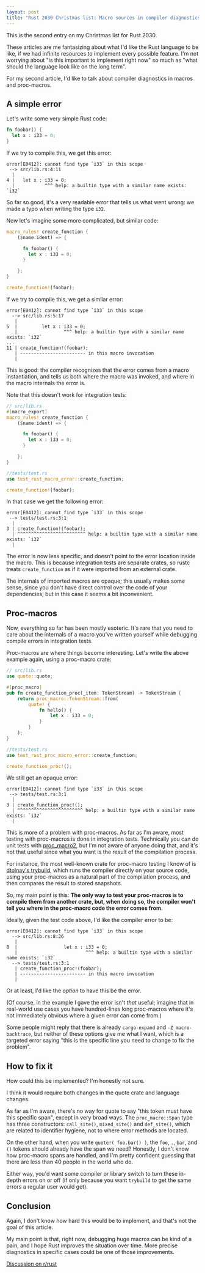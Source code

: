 ```yaml
---
layout: post
title: "Rust 2030 Christmas list: Macro sources in compiler diagnostics"
---
```


This is the second entry on my Christmas list for Rust 2030.

These articles are me fantasizing about what I'd like the Rust language to be like, if we had infinite resources to implement every possible feature. I'm not worrying about "is this important to implement right now" so much as "what should the language look like on the long term".

For my second article, I'd like to talk about compiler diagnostics in macros and proc-macros.


## A simple error

Let's write some very simple Rust code:

```rust
fn foobar() {
  let x : i33 = 0;
}
```

If we try to compile this, we get this error:

```
error[E0412]: cannot find type `i33` in this scope
 --> src/lib.rs:4:11
  |
4 |   let x : i33 = 0;
  |           ^^^ help: a builtin type with a similar name exists: `i32`
```

So far so good, it's a very readable error that tells us what went wrong: we made a typo when writing the type `i32`.

Now let's imagine some more complicated, but similar code:

```rust
macro_rules! create_function {
    ($name:ident) => {

      fn foobar() {
        let x : i33 = 0;
      }

    };
}

create_function!(foobar);
```

If we try to compile this, we get a similar error:

```
error[E0412]: cannot find type `i33` in this scope
  --> src/lib.rs:5:17
   |
5  |         let x : i33 = 0;
   |                 ^^^ help: a builtin type with a similar name exists: `i32`
...
11 | create_function!(foobar);
   | ------------------------ in this macro invocation
   |
```

This is good: the compiler recognizes that the error comes from a macro instantiation, and tells us both where the macro was invoked, and where in the macro internals the error is.

Note that this doesn't work for integration tests:

```rust
// src/lib.rs
#[macro_export]
macro_rules! create_function {
    ($name:ident) => {

      fn foobar() {
        let x : i33 = 0;
      }

    };
}

//tests/test.rs
use test_rust_macro_error::create_function;

create_function!(foobar);
```

In that case we get the following error:

```
error[E0412]: cannot find type `i33` in this scope
 --> tests/test.rs:3:1
  |
3 | create_function!(foobar);
  | ^^^^^^^^^^^^^^^^^^^^^^^^^ help: a builtin type with a similar name exists: `i32`
  |
```

The error is now less specific, and doesn't point to the error location inside the macro. This is because integration tests are separate crates, so rustc treats `create_function` as if it were imported from an external crate.

The internals of imported macros are opaque; this usually makes some sense, since you don't have direct control over the code of your dependencies; but in this case it seems a bit inconvenient.


## Proc-macros

Now, everything so far has been mostly esoteric. It's rare that you need to care about the internals of a macro you've written yourself while debugging compile errors in integration tests.

Proc-macros are where things become interesting. Let's write the above example again, using a proc-macro crate:

```rust
// src/lib.rs
use quote::quote;

#[proc_macro]
pub fn create_function_proc(_item: TokenStream) -> TokenStream {
    return proc_macro::TokenStream::from(
        quote! {
            fn hello() {
                let x : i33 = 0;
            }
        }
    );
}

//tests/test.rs
use test_rust_proc_macro_error::create_function;

create_function_proc!();
```

We still get an opaque error:

```
error[E0412]: cannot find type `i33` in this scope
 --> tests/test.rs:3:1
  |
3 | create_function_proc!();
  | ^^^^^^^^^^^^^^^^^^^^^^^^ help: a builtin type with a similar name exists: `i32`
  |
```

This is more of a problem with proc-macros. As far as I'm aware, most testing with proc-macros is done in integration tests. Technically you can do unit tests with [proc_macro2](https://docs.rs/proc-macro2/latest/proc_macro2/), but I'm not aware of anyone doing that, and it's not that useful since what you want is the result of the compilation process.

For instance, the most well-known crate for proc-macro testing I know of is [dtolnay's trybuild](https://docs.rs/trybuild/latest/trybuild), which runs the compiler directly on your source code, using your proc-macros as a natural part of the compilation process, and then compares the result to stored snapshots.

So, my main point is this: **The only way to test your proc-macros is to compile them from another crate, but, when doing so, the compiler won't tell you where in the proc-macro code the error comes from**.

Ideally, given the test code above, I'd like the compiler error to be:

```
error[E0412]: cannot find type `i33` in this scope
  --> src/lib.rs:8:26
   |
8  |                 let x : i33 = 0;
   |                         ^^^ help: a builtin type with a similar name exists: `i32`
  --> tests/test.rs:3:1
   | create_function_proc!(foobar);
   | ------------------------ in this macro invocation
   |
```

Or at least, I'd like the *option* to have this be the error.

(Of course, in the example I gave the error isn't *that* useful; imagine that in real-world use cases you have hundred-lines long proc-macros where it's not immediately obvious where a given error can come from.)

Some people might reply that there is already `cargo-expand` and `-Z macro-backtrace`, but neither of these options give me what I want, which is a targeted error saying "this is the specific line you need to change to fix the problem".


## How to fix it

How could this be implemented? I'm honestly not sure.

I think it would require both changes in the quote crate and language changes.

As far as I'm aware, there's no way for quote to say "this token must have this specific span", except in very broad ways. The `proc_macro::Span` type has three constructors: `call_site()`, `mixed_site()` and `def_site()`, which are related to identifier hygiene, not to where error methods are located.

On the other hand, when you write `quote!( foo.bar() )`, the `foo`, `.`, `bar`, and `()` tokens should already have the span we need? Honestly, I don't know how proc-macro spans are handled, and I'm pretty confident guessing that there are less than 40 people in the world who do.

Either way, you'd want some compiler or library switch to turn these in-depth errors on or off (if only because you want `trybuild` to get the same errors a regular user would get).


## Conclusion

Again, I don't know how hard this would be to implement, and that's not the goal of this article.

My main point is that, right now, debugging huge macros can be kind of a pain, and I hope Rust improves the situation over time. More precise diagnostics in specific cases could be one of those improvements.

[Discussion on r/rust](https://www.reddit.com/r/rust/comments/rvtrr4/rust_2030_christmas_list_macro_sources_in/)
